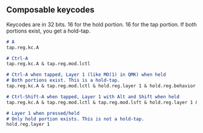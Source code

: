 ## Composable keycodes

Keycodes are in 32 bits. 16 for the hold portion. 16 for the tap portion. If both portions exist, you get a hold-tap.

```markdown
# A
tap.reg.kc.A

# Ctrl-A
tap.reg.kc.A & tap.reg.mod.lctl

# Ctrl-A when tapped, Layer 1 (like MO(1) in QMK) when held
# Both portions exist. This is a hold-tap.
tap.reg.kc.A & tap.reg.mod.lctl & hold.reg.layer 1 & hold.reg.behavior {}

# Ctrl-Shift-A when tapped, Layer 1 with Alt and Shift when held
tap.reg.kc.A & tap.reg.mod.lctl & tap.reg.mod.lsft & hold.reg.layer 1 & hold.reg.mod.lalt & hold.reg.mod.lsft & hold.reg.behavior {}

# Layer 1 when pressed/held
# Only hold portion exists. This is not a hold-tap.
hold.reg.layer 1
